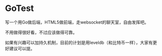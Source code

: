 # GoTest

写一个用Go做后端，HTML5做前端，走websocket的聊天室，自由发挥吧。

不用做得很好看，不过应该做得可靠。

如果有兴趣可以加持久机制，目前的计划是用leveldb（和比特币一样），大家有更好建议可以提。
